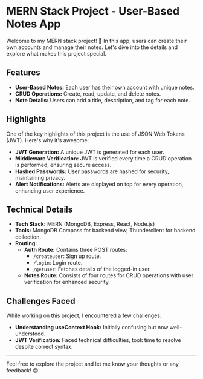 # MERN Stack Project - User-Based Notes App

Welcome to my MERN stack project! 🚀 In this app, users can create their own accounts and manage their notes. Let's dive into the details and explore what makes this project special.

## Features

- **User-Based Notes:** Each user has their own account with unique notes.
- **CRUD Operations:** Create, read, update, and delete notes.
- **Note Details:** Users can add a title, description, and tag for each note.

## Highlights

One of the key highlights of this project is the use of JSON Web Tokens (JWT). Here's why it's awesome:

- **JWT Generation:** A unique JWT is generated for each user.
- **Middleware Verification:** JWT is verified every time a CRUD operation is performed, ensuring secure access.
- **Hashed Passwords:** User passwords are hashed for security, maintaining privacy.
- **Alert Notifications:** Alerts are displayed on top for every operation, enhancing user experience.

## Technical Details

- **Tech Stack:** MERN (MongoDB, Express, React, Node.js)
- **Tools:** MongoDB Compass for backend view, Thunderclient for backend collection.
- **Routing:**
  - **Auth Route:** Contains three POST routes:
    - `/createuser`: Sign up route.
    - `/login`: Login route.
    - `/getuser`: Fetches details of the logged-in user.
  - **Notes Route:** Consists of four routes for CRUD operations with user verification for enhanced security.

## Challenges Faced

While working on this project, I encountered a few challenges:

- **Understanding useContext Hook:** Initially confusing but now well-understood.
- **JWT Verification:** Faced technical difficulties, took time to resolve despite correct syntax.

---

Feel free to explore the project and let me know your thoughts or any feedback! 😊